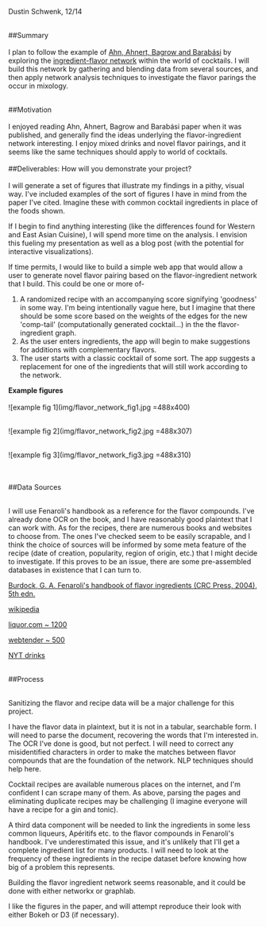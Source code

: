   Dustin Schwenk, 12/14
<br><br>

##Summary
<br><br>
I plan to follow the example of 
[Ahn, Ahnert, Bagrow and Barabási](http://www.nature.com/articles/srep00196 "Title")
by exploring the [ingredient-flavor network](https://en.wikipedia.org/wiki/Ingredient-flavor_network 'Title') within the world of cocktails. I will build this network by gathering and blending data from several sources, and then apply network analysis techniques to investigate the flavor parings the occur in mixology.
<br><br>

##Motivation
<br><br>
I enjoyed reading Ahn, Ahnert, Bagrow and Barabási paper when it was published, and generally find the ideas underlying the flavor-ingredient network interesting. I enjoy mixed drinks and novel flavor pairings, and it seems like the same techniques should apply to world of cocktails.
<br><br>
##Deliverables: How will you demonstrate your project? 
<br><br>
I will generate a set of figures that illustrate my findings in a pithy, visual way. I've included examples of the sort of figures I have in mind from the paper I've cited. Imagine these with common cocktail ingredients in place of the foods shown.  

If I begin to find anything interesting (like the differences found for Western and East Asian Cuisine), I will spend more time on the analysis. I envision this fueling my presentation as well as a blog post (with the potential for interactive visualizations). 

If time permits, I would like to build a simple web app that would allow a user to generate novel flavor pairing based on the flavor-ingredient network that I build. This could be one or more of-

1. A randomized recipe with an accompanying score signifying 'goodness' in some way. I'm being intentionally vague here, but I imagine that there should be some score based on the weights of the edges for the new 'comp-tail' (computationally generated cocktail...) in the the flavor-ingredient graph.
2. As the user enters ingredients, the app will begin to make suggestions for additions with complementary flavors. 
3. The user starts with a classic cocktail of some sort. The app suggests a replacement for one of the ingredients that will still work according to the network. 

__Example figures__
<br><br>
![example fig 1](img/flavor_network_fig1.jpg =488x400)
<br><br>

![example fig 2](img/flavor_network_fig2.jpg =488x307)
<br><br>

![example fig 3](img/flavor_network_fig3.jpg =488x310)

<br><br>
##Data Sources
<br><br>

I will use Fenaroli's handbook as a reference for the flavor compounds. I've already done OCR on the book, and I have reasonably good plaintext that I can work with. As for the recipes, there are numerous books and websites to choose from. The ones I've checked seem to be easily scrapable, and I think the choice of sources will be informed by some meta feature of the recipe (date of creation, popularity, region of origin, etc.) that I might decide to investigate. If this proves to be an issue, there are some pre-assembled databases in existence that I can turn to. 

[Burdock, G. A. Fenaroli's handbook of flavor ingredients (CRC Press, 2004), 5th edn.](https://books.google.com/books?id=A8OyTzGGJhYC&printsec=frontcover&source=gbs_ge_summary_r&cad=0#v=onepage&q&f=false "Title")

[wikipedia](https://en.wikipedia.org/wiki/List_of_cocktails "Title")

[liquor.com ~ 1200](http://liquor.com/recipes/ "Title")

[webtender ~ 500](http://wiki.webtender.com/wiki/Category%3aRecipes "Title")

[NYT drinks](http://topics.nytimes.com/top/features/magazine/columns/drink/index.html "Title")
<br><br>

##Process
<br><br>

Sanitizing the flavor and recipe data will be a major challenge for this project.

I have the flavor data in plaintext, but it is not in a tabular, searchable form. I will need to parse the document, recovering the words that I'm interested in. The OCR I've done is good, but not perfect. I will need to correct any misidentified characters in order to make the matches between flavor compounds that are the foundation of the network. NLP techniques should help here. 

Cocktail recipes are available numerous places on the internet, and I'm confident I can scrape many of them. As above, parsing the pages and eliminating duplicate recipes may be challenging (I imagine everyone will have a recipe for a gin and tonic). 

A third data component will be needed to link the ingredients in some less common liqueurs, Apéritifs etc. to the flavor compounds in Fenaroli's handbook. I've underestimated this issue, and it's unlikely that I'll get a complete ingredient list for many products. I will need to look at the frequency of these ingredients in the recipe dataset before knowing how big of a problem this represents.

Building the flavor ingredient network seems reasonable, and it could be done with either networkx or graphlab. 

I like the figures in the paper, and will attempt reproduce their look with either Bokeh or D3 (if necessary). 





